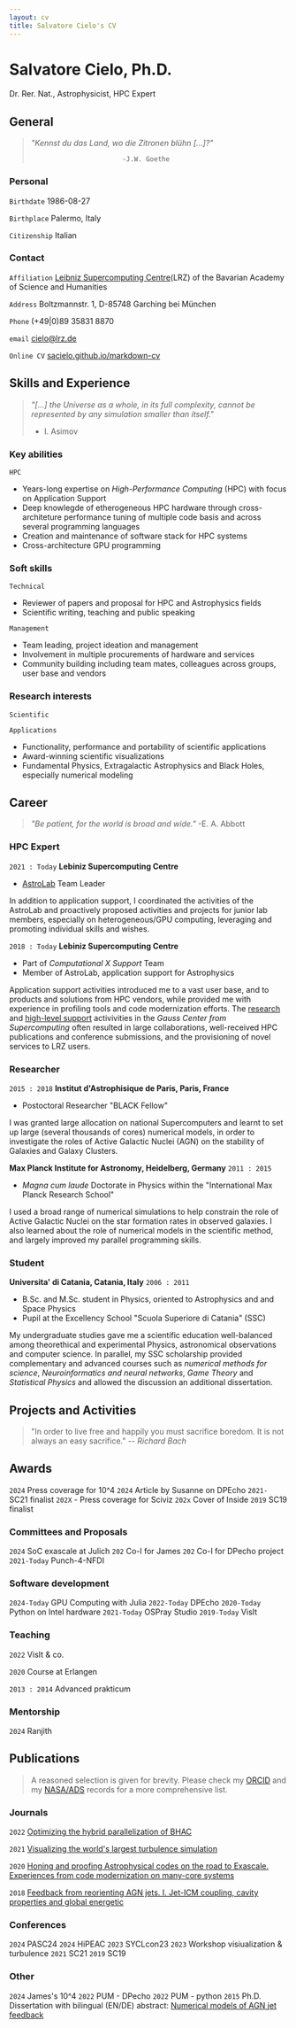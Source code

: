 ```yaml
---
layout: cv
title: Salvatore Cielo's CV
---
```

# Salvatore Cielo, Ph.D.
Dr. Rer. Nat., Astrophysicist, HPC Expert

## General
> _"Kennst du das Land, wo die Zitronen blühn [...]?"_
> 
>                            -J.W. Goethe
### Personal
`Birthdate`
1986-08-27

`Birthplace`
Palermo, Italy

`Citizenship`
Italian
### Contact 

`Affiliation`
[Leibniz Supercomputing Centre](https://www.lrz.de/)(LRZ) of the Bavarian Academy of Science and Humanities

`Address`
Boltzmannstr. 1, D-85748 Garching bei München

`Phone`
(+49|0)89 35831 8870

`email`
<a href="mailto:cielo@lrz.de">cielo@lrz.de</a>

`Online CV`
<a href="https://sacielo.github.io/markdown-cv/"> sacielo.github.io/markdown-cv </a>

## Skills and Experience
> _"[...] the Universe as a whole, in its full complexity, cannot be represented by any simulation smaller than itself."_
> 
> - I. Asimov

### Key abilities
`HPC`
- Years-long expertise on _High-Performance Computing_ (HPC) with focus on Application Support
- Deep knowlegde of etherogeneous HPC hardware through cross-architeture performance tuning of multiple code basis and across several programming languages
- Creation and maintenance of software stack for HPC systems
- Cross-architecture GPU programming
  
### Soft skills
`Technical`
- Reviewer of papers and proposal for HPC and Astrophysics fields
- Scientific writing, teaching and public speaking


`Management`  
- Team leading, project ideation and management
- Involvement in multiple procurements of hardware and services
- Community building including team mates, colleagues across groups, user base and vendors

### Research interests
`Scientific` 

`Applications`
- Functionality, performance and portability of scientific applications
- Award-winning scientific visualizations
- Fundamental Physics, Extragalactic Astrophysics and Black Holes, especially numerical modeling

## Career
> _"Be patient, for the world is broad and wide."_
> -E. A. Abbott

### HPC Expert
`2021 : Today` __Lebiniz Supercomputing Centre__
- [AstroLab](https://doku.lrz.de/astrolab-10746577.html) Team Leader
  
In addition to application support, I coordinated the activities of the AstroLab and proactively proposed activities and projects for junior lab members, especially on heterogeneous/GPU computing, leveraging and promoting individual skills and wishes.

`2018 : Today`
__Lebiniz Supercomputing Centre__
- Part of _Computational X Support_ Team
- Member of AstroLab, application support for Astrophysics
  
Application support activities introduced me to a vast user base, and to products and solutions from HPC vendors, while provided me with experience in profiling tools and code modernization efforts.
The [research](https://doku.lrz.de/research-and-development-projects-10747346.html) and [high-level support](https://doku.lrz.de/high-level-support-projects-10747323.html) activivities in the _Gauss Center from Supercomputing_ often resulted in large collaborations, well-received HPC publications and conference submissions, and the provisioning of novel services to LRZ users.

### Researcher
`2015 : 2018`
__Institut d'Astrophisique de Paris, Paris, France__
- Postoctoral Researcher  "BLACK Fellow"

I was granted large allocation on national Supercomputers and learnt to set up large (several thousands of cores) numerical models, in order to investigate the roles of Active Galactic Nuclei (AGN) on the stability of Galaxies and Galaxy Clusters. 

__Max Planck Institute for Astronomy, Heidelberg, Germany__
`2011 : 2015` 
- _Magna cum laude_ Doctorate in Physics within the "International Max Planck Research School"

I used a broad range of numerical simulations to help constrain the role of Active Galactic Nuclei on the star formation rates in observed galaxies. I also learned about the role of numerical models in the scientific method, and largely improved my parallel programming skills.

### Student
__Universita' di Catania, Catania, Italy__
`2006 : 2011`
- B.Sc. and M.Sc. student in Physics, oriented to Astrophysics and and Space Physics
- Pupil at the Excellency School "Scuola Superiore di Catania" (SSC)

My undergraduate studies gave me a scientific education well-balanced among theorethical and experimental Physics, astronomical observations and computer science. In parallel, my SSC scholarship provided complementary and advanced courses such as _numerical methods for science_, _Neuroinformatics and neural networks_, _Game Theory_ and _Statistical Physics_ and allowed the discussion an additional dissertation.



## Projects and Activities
>  "In order to live free and happily
>   you must sacrifice boredom. 
>   It is not always an easy sacrifice."
> -- _Richard Bach_

## Awards
`2024` Press coverage for 10^4
`2024` Article by Susanne on DPEcho
`2021-` SC21 finalist
`202X` - Press coverage for Sciviz
`202x` Cover of Inside
`2019` SC19 finalist

### Committees and Proposals 
`2024` SoC exascale at Julich
`202` Co-I for James
`202` Co-I for DPecho project
`2021-Today`  Punch-4-NFDI

### Software development
`2024-Today` GPU Computing with Julia
`2022-Today` DPEcho
`2020-Today` Python on Intel hardware
`2021-Today` OSPray Studio 
`2019-Today` VisIt

### Teaching 
`2022`
VisIt & co.

`2020`
Course at Erlangen

`2013 : 2014`
Advanced prakticum

### Mentorship

`2024` Ranjith

## Publications

> A reasoned selection is given for brevity. Please check my [ORCID](https://orcid.org/0000-0002-2019-8187/)  and my [NASA/ADS](https://ui.adsabs.harvard.edu/search/q=author%3A%22Cielo%2C%20Salvatore%22&sort=date%20desc%2C%20bibcode%20desc&p_=0)
> records for a more comprehensive list.

### Journals
`2022` [Optimizing the hybrid parallelization of BHAC](https://ui.adsabs.harvard.edu/#abs/2022A%26C....3800509C/abstract)

`2021` [Visualizing the world's largest turbulence simulation](https://www.sciencedirect.com/science/article/abs/pii/S016781912100017X)

`2020` [Honing and proofing Astrophysical codes on the road to Exascale. Experiences from code modernization on many-core systems](https://www.sciencedirect.com/science/article/pii/S0167739X19308350)

`2018` [Feedback from reorienting AGN jets. I. Jet-ICM coupling, cavity properties and global energetic](https://ui.adsabs.harvard.edu/abs/2018A%26A...617A..58C/abstract)

### Conferences
`2024` PASC24
`2024` HiPEAC
`2023` SYCLcon23 
`2023` Workshop visiualization & turbulence
`2021` SC21
`2019` SC19

### Other
`2024` James's 10^4
`2022` PUM - DPecho
`2022` PUM - python
`2015` Ph.D. Dissertation with bilingual (EN/DE) abstract: [Numerical models of AGN jet feedback](https://ui.adsabs.harvard.edu/#abs/2015PhDT.......411C/abstract)





<!-- ### Footer

Last updated: May 2013 -->


